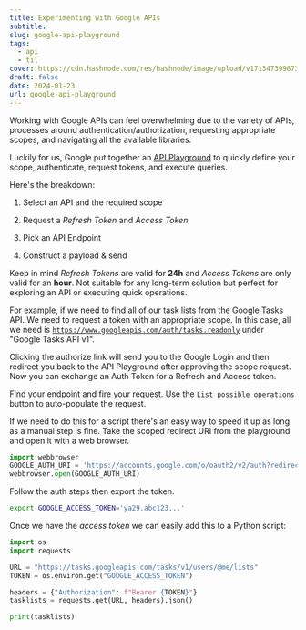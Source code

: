 ```yaml
---
title: Experimenting with Google APIs
subtitle: 
slug: google-api-playground
tags:
  - api
  - til
cover: https://cdn.hashnode.com/res/hashnode/image/upload/v1713473996738/1c04ad7b-2a9a-4bf9-9d0a-0ca46742c360.png?w=1600&h=840&fit=crop&crop=entropy&auto=compress,format&format=webp
draft: false
date: 2024-01-23
url: google-api-playground
---
```

Working with Google APIs can feel overwhelming due to the variety of APIs, processes around authentication/authorization, requesting appropriate scopes, and navigating all the available libraries.

Luckily for us, Google put together an [API Playground](https://developers.google.com/oauthplayground/) to quickly define your scope, authenticate, request tokens, and execute queries.

Here's the breakdown:

1. Select an API and the required scope
    
2. Request a *Refresh Token* and *Access Token*
    
3. Pick an API Endpoint
    
4. Construct a payload & send
    

Keep in mind *Refresh Tokens* are valid for **24h** and *Access Tokens* are only valid for an **hour**. Not suitable for any long-term solution but perfect for exploring an API or executing quick operations.

For example, if we need to find all of our task lists from the Google Tasks API. We need to request a token with an appropriate scope. In this case, all we need is [`https://www.googleapis.com/auth/tasks.readonly`](https://www.googleapis.com/auth/tasks.readonly) under "Google Tasks API v1".

Clicking the authorize link will send you to the Google Login and then redirect you back to the API Playground after approving the scope request. Now you can exchange an Auth Token for a Refresh and Access token.

Find your endpoint and fire your request. Use the `List possible operations` button to auto-populate the request.

If we need to do this for a script there's an easy way to speed it up as long as a manual step is fine. Take the scoped redirect URI from the playground and open it with a web browser.

```python
import webbrowser
GOOGLE_AUTH_URI = 'https://accounts.google.com/o/oauth2/v2/auth?redirect_uri=https%3A%2F%2Fdevelopers.google.com%2Foauthplayground&prompt=consent&response_type=code&client_id=407408718192.apps.googleusercontent.com&scope=https%3A%2F%2Fwww.googleapis.com%2Fauth%2Ftasks.readonly&access_type=offline'
webbrowser.open(GOOGLE_AUTH_URI)
```

Follow the auth steps then export the token.

```bash
export GOOGLE_ACCESS_TOKEN='ya29.abc123...'
```

Once we have the *access token* we can easily add this to a Python script:

```python
import os
import requests

URL = "https://tasks.googleapis.com/tasks/v1/users/@me/lists"
TOKEN = os.environ.get("GOOGLE_ACCESS_TOKEN")

headers = {"Authorization": f"Bearer {TOKEN}"}
tasklists = requests.get(URL, headers).json()

print(tasklists)
```
